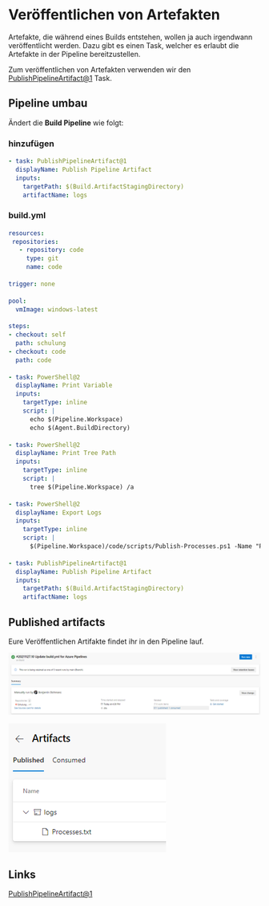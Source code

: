 # Veröffentlichen von Artefakten

Artefakte, die während eines Builds entstehen, wollen ja auch irgendwann veröffentlicht werden. Dazu gibt es einen Task, welcher es erlaubt die Artefakte in der Pipeline bereitzustellen.

Zum veröffentlichen von Artefakten verwenden wir den [PublishPipelineArtifact@1](https://docs.microsoft.com/en-us/azure/devops/pipelines/tasks/utility/publish-pipeline-artifact?view=azure-devops) Task. 

## Pipeline umbau
Ändert die **Build Pipeline** wie folgt:

### hinzufügen
```yaml
- task: PublishPipelineArtifact@1
  displayName: Publish Pipeline Artifact
  inputs:
    targetPath: $(Build.ArtifactStagingDirectory)
    artifactName: logs
```

### build.yml

```yaml
resources:
 repositories:
   - repository: code
     type: git
     name: code

trigger: none

pool:
  vmImage: windows-latest

steps:
- checkout: self
  path: schulung
- checkout: code
  path: code

- task: PowerShell@2
  displayName: Print Variable
  inputs:
    targetType: inline
    script: |
      echo $(Pipeline.Workspace)
      echo $(Agent.BuildDirectory)

- task: PowerShell@2
  displayName: Print Tree Path
  inputs:
    targetType: inline
    script: |
      tree $(Pipeline.Workspace) /a

- task: PowerShell@2
  displayName: Export Logs
  inputs:
    targetType: inline
    script: |
      $(Pipeline.Workspace)/code/scripts/Publish-Processes.ps1 -Name "Processes.txt" -Path $(Build.ArtifactStagingDirectory)

- task: PublishPipelineArtifact@1
  displayName: Publish Pipeline Artifact
  inputs:
    targetPath: $(Build.ArtifactStagingDirectory)
    artifactName: logs
```
## Published artifacts
Eure Veröffentlichen Artifakte findet ihr in den Pipeline lauf.

![Azure DevOps](Bild16.png)

![Azure DevOps](Bild17.png)

## Links

[PublishPipelineArtifact@1](https://docs.microsoft.com/en-us/azure/devops/pipelines/tasks/utility/publish-pipeline-artifact?view=azure-devops)  
